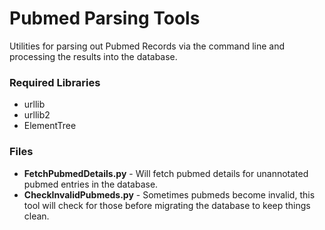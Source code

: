 # Pubmed Parsing Tools
Utilities for parsing out Pubmed Records via the command line and processing the results into the database.

### Required Libraries
+ urllib
+ urllib2
+ ElementTree

### Files
+ **FetchPubmedDetails.py** - Will fetch pubmed details for unannotated pubmed entries in the database.
+ **CheckInvalidPubmeds.py** - Sometimes pubmeds become invalid, this tool will check for those before migrating the database to keep things clean.